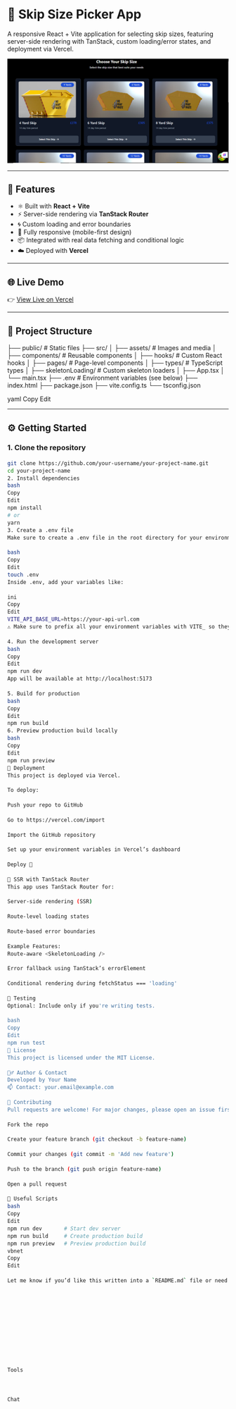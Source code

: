 # 🚛 Skip Size Picker App

A responsive React + Vite application for selecting skip sizes, featuring server-side rendering with TanStack, custom loading/error states, and deployment via Vercel.

![screenshot](./public/screenshot.PNG) <!-- Optional screenshot -->

---

## 📌 Features

- ⚛️ Built with **React + Vite**
- ⚡️ Server-side rendering via **TanStack Router**
- 🌀 Custom loading and error boundaries
- 📱 Fully responsive (mobile-first design)
- 📦 Integrated with real data fetching and conditional logic
- ☁️ Deployed with **Vercel**

---

## 🌐 Live Demo

👉 [View Live on Vercel](https://your-project-name.vercel.app)

---

## 📂 Project Structure

├── public/ # Static files
├── src/
│ ├── assets/ # Images and media
│ ├── components/ # Reusable components
│ ├── hooks/ # Custom React hooks
│ ├── pages/ # Page-level components
│ ├── types/ # TypeScript types
│ ├── skeletonLoading/ # Custom skeleton loaders
│ ├── App.tsx
│ └── main.tsx
├── .env # Environment variables (see below)
├── index.html
├── package.json
├── vite.config.ts
└── tsconfig.json

yaml
Copy
Edit

---

## ⚙️ Getting Started

### 1. Clone the repository

```bash
git clone https://github.com/your-username/your-project-name.git
cd your-project-name
2. Install dependencies
bash
Copy
Edit
npm install
# or
yarn
3. Create a .env file
Make sure to create a .env file in the root directory for your environment variables.

bash
Copy
Edit
touch .env
Inside .env, add your variables like:

ini
Copy
Edit
VITE_API_BASE_URL=https://your-api-url.com
⚠️ Make sure to prefix all your environment variables with VITE_ so they are accessible in the Vite app.

4. Run the development server
bash
Copy
Edit
npm run dev
App will be available at http://localhost:5173

5. Build for production
bash
Copy
Edit
npm run build
6. Preview production build locally
bash
Copy
Edit
npm run preview
🚀 Deployment
This project is deployed via Vercel.

To deploy:

Push your repo to GitHub

Go to https://vercel.com/import

Import the GitHub repository

Set up your environment variables in Vercel’s dashboard

Deploy 🚀

🔁 SSR with TanStack Router
This app uses TanStack Router for:

Server-side rendering (SSR)

Route-level loading states

Route-based error boundaries

Example Features:
Route-aware <SkeletonLoading />

Error fallback using TanStack’s errorElement

Conditional rendering during fetchStatus === 'loading'

🧪 Testing
Optional: Include only if you're writing tests.

bash
Copy
Edit
npm run test
📄 License
This project is licensed under the MIT License.

🙋‍♂️ Author & Contact
Developed by Your Name
📫 Contact: your.email@example.com

🤝 Contributing
Pull requests are welcome! For major changes, please open an issue first to discuss what you'd like to change.

Fork the repo

Create your feature branch (git checkout -b feature-name)

Commit your changes (git commit -m 'Add new feature')

Push to the branch (git push origin feature-name)

Open a pull request

📎 Useful Scripts
bash
Copy
Edit
npm run dev       # Start dev server
npm run build     # Create production build
npm run preview   # Preview production build
vbnet
Copy
Edit

Let me know if you’d like this written into a `README.md` file or need help pushing it to GitHub.







 



Tools



Chat
```
